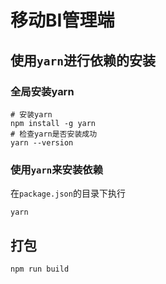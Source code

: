 # 移动BI管理端

## 使用`yarn`进行依赖的安装

### 全局安装yarn
```
# 安装yarn
npm install -g yarn 
# 检查yarn是否安装成功
yarn --version
```

### 使用`yarn`来安装依赖

在`package.json`的目录下执行
```
yarn
```

## 打包
```
npm run build
```
